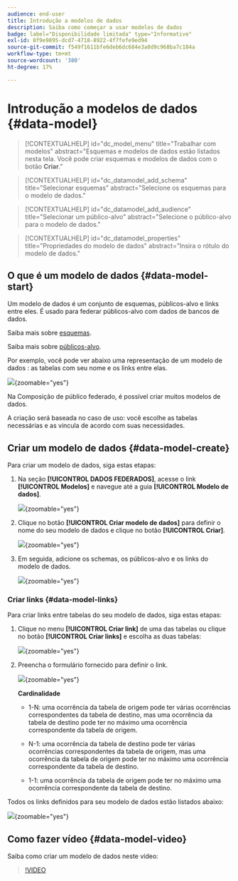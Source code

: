 ```yaml
---
audience: end-user
title: Introdução a modelos de dados
description: Saiba como começar a usar modelos de dados
badge: label="Disponibilidade limitada" type="Informative"
exl-id: 8f9e9895-dcd7-4718-8922-4f7fefe9ed94
source-git-commit: f549f1611bfe6deb6dc684e3a0d9c968ba7c184a
workflow-type: tm+mt
source-wordcount: '380'
ht-degree: 17%

---
```


# Introdução a modelos de dados {#data-model}

>[!CONTEXTUALHELP]
>id="dc_model_menu"
>title="Trabalhar com modelos"
>abstract="Esquemas e modelos de dados estão listados nesta tela. Você pode criar esquemas e modelos de dados com o botão **Criar**."

>[!CONTEXTUALHELP]
>id="dc_datamodel_add_schema"
>title="Selecionar esquemas"
>abstract="Selecione os esquemas para o modelo de dados."


>[!CONTEXTUALHELP]
>id="dc_datamodel_add_audience"
>title="Selecionar um público-alvo"
>abstract="Selecione o público-alvo para o modelo de dados."

>[!CONTEXTUALHELP]
>id="dc_datamodel_properties"
>title="Propriedades do modelo de dados"
>abstract="Insira o rótulo do modelo de dados."


## O que é um modelo de dados {#data-model-start}

Um modelo de dados é um conjunto de esquemas, públicos-alvo e links entre eles. É usado para federar públicos-alvo com dados de bancos de dados.

Saiba mais sobre [esquemas](../customer/schemas.md#schema-start).

Saiba mais sobre [públicos-alvo](../start/audiences.md).

Por exemplo, você pode ver abaixo uma representação de um modelo de dados : as tabelas com seu nome e os links entre elas.

![](assets/datamodel.png){zoomable="yes"}

Na Composição de público federado, é possível criar muitos modelos de dados.

A criação será baseada no caso de uso: você escolhe as tabelas necessárias e as vincula de acordo com suas necessidades.

## Criar um modelo de dados {#data-model-create}

Para criar um modelo de dados, siga estas etapas:

1. Na seção **[!UICONTROL DADOS FEDERADOS]**, acesse o link **[!UICONTROL Modelos]** e navegue até a guia **[!UICONTROL Modelo de dados]**.

   ![](assets/datamodel_create.png){zoomable="yes"}

1. Clique no botão **[!UICONTROL Criar modelo de dados]** para definir o nome do seu modelo de dados e clique no botão **[!UICONTROL Criar]**.

   ![](assets/datamodel_name.png){zoomable="yes"}

1. Em seguida, adicione os schemas, os públicos-alvo e os links do modelo de dados.

   ![](assets/datamodel_schemas.png){zoomable="yes"}

### Criar links {#data-model-links}

Para criar links entre tabelas do seu modelo de dados, siga estas etapas:

1. Clique no menu **[!UICONTROL Criar link]** de uma das tabelas ou clique no botão **[!UICONTROL Criar links]** e escolha as duas tabelas:

   ![](assets/datamodel_createlinks.png){zoomable="yes"}

1. Preencha o formulário fornecido para definir o link.

   ![](assets/datamodel_link.png){zoomable="yes"}

   **Cardinalidade**

   * 1-N: uma ocorrência da tabela de origem pode ter várias ocorrências correspondentes da tabela de destino, mas uma ocorrência da tabela de destino pode ter no máximo uma ocorrência correspondente da tabela de origem.

   * N-1: uma ocorrência da tabela de destino pode ter várias ocorrências correspondentes da tabela de origem, mas uma ocorrência da tabela de origem pode ter no máximo uma ocorrência correspondente da tabela de destino.

   * 1-1: uma ocorrência da tabela de origem pode ter no máximo uma ocorrência correspondente da tabela de destino.

Todos os links definidos para seu modelo de dados estão listados abaixo:

![](assets/datamodel_alllinks.png){zoomable="yes"}

## Como fazer vídeo {#data-model-video}

Saiba como criar um modelo de dados neste vídeo:

>[!VIDEO](https://video.tv.adobe.com/v/3432020)
